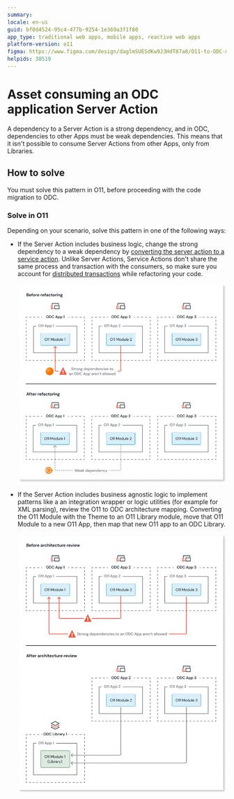 ```yaml
---
summary: 
locale: en-us
guid: bf0d4524-95c4-477b-9254-1e369a3f1f80
app_type: traditional web apps, mobile apps, reactive web apps
platform-version: o11
figma: https://www.figma.com/design/daglmSUESdKw9J3HdT87a8/O11-to-ODC-migration?node-id=2350-6594
helpids: 30519
---
```

# Asset consuming an ODC application Server Action

A dependency to a Server Action is a strong dependency, and in ODC, dependencies to other Apps must be weak dependencies.
This means that it isn't possible to consume Server Actions from other Apps, only from Libraries.

## How to solve

You must solve this pattern in O11, before proceeding with the code migration to ODC.

### Solve in O11

Depending on your scenario, solve this pattern in one of the following ways:

* If the Server Action includes business logic, change the strong dependency to a weak dependency by [converting the server action to a service action](../../building-apps/reuse-and-refactor/services.md). Unlike Server Actions, Service Actions don't share the same process and transaction with the consumers, so make sure you account for [distributed transactions](../../building-apps/reuse-and-refactor/services.md#dealing-with-transactionality-and-networking) while refactoring your code.

    ![Diagram illustrating the conversion of a server action to a service action to change a strong dependency to a weak dependency.](images/convert-server-to-service-action-diag.png "Convert Server Action to Service Action")

* If the Server Action includes business agnostic logic to implement patterns like a an integration wrapper or logic utilities (for example for XML parsing), review the O11 to ODC architecture mapping. Converting the O11 Module with the Theme to an O11 Library module, move that O11 Module to a new O11 App, then map that new O11 app to an ODC Library.

    ![Diagram showing the architecture review process. Before the review, O11 Modules are within ODC Apps. After the review, O11 Modules are moved to an O11 Library within an ODC Library.](images/review-arch-move-to-lib-1-diag.png "Architecture Review Before and After")
